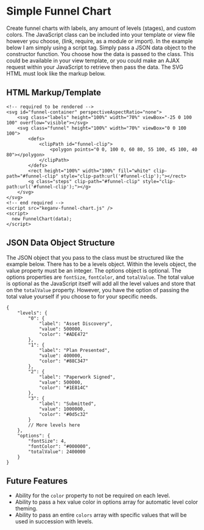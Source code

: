 # Simple Funnel Chart

Create funnel charts with labels, any amount of levels (stages), and custom colors. The JavaScript class can be included into your template or view file however you choose, (link, require, as a module or import). In the example below I am simply using a script tag. Simply pass a JSON data object to the constructor function. You choose how the data is passed to the class. This could be available in your view template, or you could make an AJAX request within your JavaScript to retrieve then pass the data. The SVG HTML must look like the markup below.

## HTML Markup/Template
    <!-- required to be rendered -->
    <svg id="funnel-container" perspectiveAspectRatio="none">
        <svg class="labels" height="100%" width="70%" viewBox="-25 0 100 100" overflow="visible"></svg>
        <svg class="funnel" height="100%" width="70%" viewBox="0 0 100 100">
            <defs>
                <clipPath id="funnel-clip">
                    <polygon points="0 0, 100 0, 60 80, 55 100, 45 100, 40 80"></polygon>
                </clipPath>
            </defs>
            <rect height="100%" width="100%" fill="white" clip-path="#funnel-clip" style="clip-path:url('#funnel-clip');"></rect>
            <g class="steps" clip-path="#funnel-clip" style="clip-path:url('#funnel-clip');"></g>
        </svg>
    </svg>
    <!-- end required -->
    <script src="keganv-funnel-chart.js" />
    <script>
      new FunnelChart(data);
    </script>

## JSON Data Object Structure

The JSON object that you pass to the class must be structured like the example below. There has to be a levels object. Within the levels object, the value property must be an integer. The options object is optional. The options properties are `fontSize`, `fontColor`, and `totalValue`. The total value is optional as the JavaScript itself will add all the level values and store that on the `totalValue` property. However, you have the option of passing the total value yourself if you choose to for your specific needs.

    {
        "levels": {
            "0": {
                "label": "Asset Discovery",
                "value": 500000,
                "color": "#ADE472"
            },
            "1": {
                "label": "Plan Presented",
                "value": 400000,
                "color": "#88C347"
            },
            "2": {
                "label": "Paperwork Signed",
                "value": 500000,
                "color": "#1E814C"
            },
            "3": {
                "label": "Submitted",
                "value": 1000000,
                "color": "#0d5c32"
            }
            // More levels here
        },
        "options": {
            "fontSize": 4,
            "fontColor": "#000000",
            "totalValue": 2400000
        }
    }

## Future Features

- Ability for the `color` property to not be required on each level.
- Ability to pass a hex value color in options array for automatic level color theming.
- Ability to pass an entire `colors` array with specific values that will be used in succession with levels.
  
